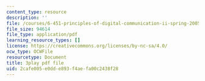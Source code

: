 ```yaml
---
content_type: resource
description: ''
file: /courses/6-451-principles-of-digital-communication-ii-spring-2005/2cafe005e0dde893f4aefa00c2438f28_3eqYo1LCGdw.pdf
file_size: 94614
file_type: application/pdf
learning_resource_types: []
license: https://creativecommons.org/licenses/by-nc-sa/4.0/
ocw_type: OCWFile
resourcetype: Document
title: 3play pdf file
uid: 2cafe005-e0dd-e893-f4ae-fa00c2438f28
---
```

